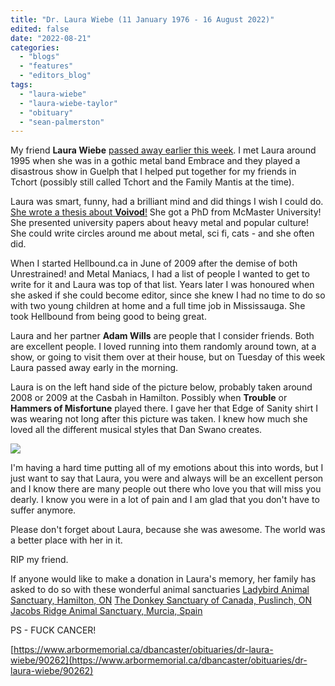 ```yaml
---
title: "Dr. Laura Wiebe (11 January 1976 - 16 August 2022)"
edited: false
date: "2022-08-21"
categories:
  - "blogs"
  - "features"
  - "editors_blog"
tags:
  - "laura-wiebe"
  - "laura-wiebe-taylor"
  - "obituary"
  - "sean-palmerston"
---
```


My friend **Laura Wiebe** [passed away earlier this week](https://www.arbormemorial.ca/dbancaster/obituaries/dr-laura-wiebe/90262). I met Laura around 1995 when she was in a gothic metal band Embrace and they played a disastrous show in Guelph that I helped put together for my friends in Tchort (possibly still called Tchort and the Family Mantis at the time).

Laura was smart, funny, had a brilliant mind and did things I wish I could do. [She wrote a thesis about **Voivod**!](https://www.lauramwiebe.com/2019/05/21/musicians-from-mars-a-paper-on-voivod/) She got a PhD from McMaster University! She presented university papers about heavy metal and popular culture! She could write circles around me about metal, sci fi, cats - and she often did.

When I started Hellbound.ca in June of 2009 after the demise of both Unrestrained! and Metal Maniacs, I had a list of people I wanted to get to write for it and Laura was top of that list. Years later I was honoured when she asked if she could become editor, since she knew I had no time to do so with two young children at home and a full time job in Mississauga. She took Hellbound from being good to being great.

Laura and her partner **Adam Wills** are people that I consider friends. Both are excellent people. I loved running into them randomly around town, at a show, or going to visit them over at their house, but on Tuesday of this week Laura passed away early in the morning.

Laura is on the left hand side of the picture below, probably taken around 2008 or 2009 at the Casbah in Hamilton. Possibly when **Trouble** or **Hammers of Misfortune** played there. I gave her that Edge of Sanity shirt I was wearing not long after this picture was taken. I knew how much she loved all the different musical styles that Dan Swano creates.

[![](https://hellbound.ca/wp-content/uploads/2022/08/10400470_96274101004_4849316_n-300x225.jpg)](https://hellbound.ca/wp-content/uploads/2022/08/10400470_96274101004_4849316_n.jpg)

I'm having a hard time putting all of my emotions about this into words, but I just want to say that Laura, you were and always will be an excellent person and I know there are many people out there who love you that will miss you dearly. I know you were in a lot of pain and I am glad that you don't have to suffer anymore.

Please don't forget about Laura, because she was awesome. The world was a better place with her in it.

RIP my friend.

If anyone would like to make a donation in Laura's memory, her family has asked to do so with these wonderful animal sanctuaries [Ladybird Animal Sanctuary, Hamilton, ON](http://ladybirdanimalsanctuary.com) [The Donkey Sanctuary of Canada, Puslinch, ON](http://thedonkeysanctuary.ca) [Jacobs Ridge Animal Sanctuary, Murcia, Spain](http://jacobsridge.com)

PS - FUCK CANCER!

[https://www.arbormemorial.ca/dbancaster/obituaries/dr-laura-wiebe/90262](https://www.arbormemorial.ca/dbancaster/obituaries/dr-laura-wiebe/90262)
